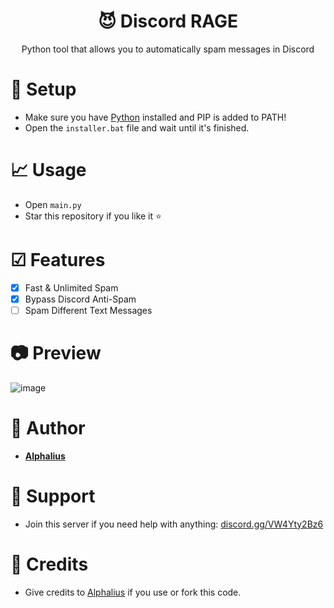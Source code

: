 <h1 align="center"> 😈 Discord RAGE</h1>
<p align="center">Python tool that allows you to automatically spam messages in Discord</p>

# 🏹 Setup
 - Make sure you have [Python](https://www.python.org/downloads) installed and PIP is added to PATH!
 - Open the ```installer.bat``` file and wait until it's finished.

# 📈 Usage
 - Open ```main.py```
 - Star this repository if you like it ⭐

# ☑ Features
- [x]  Fast & Unlimited Spam
- [x]  Bypass Discord Anti-Spam
- [ ]  Spam Different Text Messages

# 📷 Preview
![image](https://user-images.githubusercontent.com/80674770/144217277-a8dfd2c9-400a-4e47-a2b1-aced859ffd2b.gif)

# 👤 Author
- [**Alphalius**](https://github.com/Alphalius)

# 🔨 Support
- Join this server if you need help with anything: [discord.gg/VW4Yty2Bz6](https://discord.gg/VW4Yty2Bz6)

# 🔗 Credits
- Give credits to [Alphalius](https://github.com/Alphalius) if you use or fork this code.
